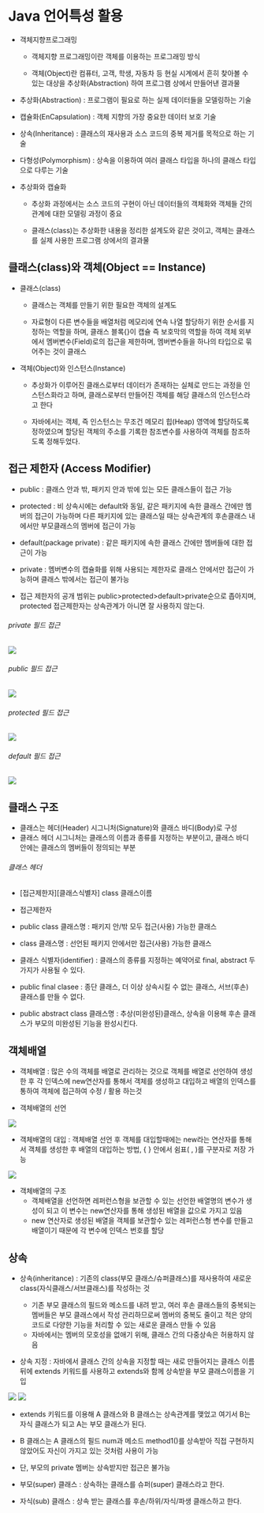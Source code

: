 # Java 언어특성 활용

* 객체지향프로그래밍 
  
  * 객체지향 프로그래밍이란 객체를 이용하는 프로그래밍 방식
  
  * 객체(Object)란 컴퓨터, 고객, 학생, 자동차 등 현실 시계에서 흔히 찾아볼 수 있는 대상을 추상화(Abstraction) 하여 프로그램 상에서 만들어낸 결과물



* 추상화(Abstraction) : 프로그램이 필요로 하는 실제 데이터들을 모델링하는 기술

* 캡슐화(EnCapsulation) : 객체 지향의 가장 중요한 데이터 보호 기술

* 상속(Inheritance) : 클래스의 재사용과 소스 코드의 중복 제거를 목적으로 하는 기술

* 다형성(Polymorphism) : 상속을 이용하여 여러 클래스 타입을 하나의 클래스 타입으로 다루는 기술



* 추상화와 캡슐화
  
  * 추상화 과정에서는 소스 코드의 구현이 아닌 데이터들의 객체화와 객체들 간의 관계에 대한 모델링 과정이 중요
  
  * 클래스(class)는 추상화한 내용을 정리한 설계도와 같은 것이고, 객체는 클래스를 실제 사용한 프로그램 상에서의 결과물

## 클래스(class)와 객체(Object == Instance)

* 클래스(class)    
  
  * 클래스는 객체를 만들기 위한 필요한 객체의 설계도
  
  * 자료형이 다른 변수들을 배열처럼 메모리에 연속 나열 할당하기 위한 순서를 지정하는 역할을 하며, 클래스 블록{}이 캡슐 즉 보호막의 역할을 하여 객체 외부에서 멤버변수(Field)로의 접근을 제한하며, 멤버변수들을 하나의 타입으로 묶어주는 것이 클래스
  
* 객체(Object)와 인스턴스(Instance)
  
  * 추상화가 이루어진 클래스로부터 데이터가 존재하는 실체로 만드는 과정을 인스턴스화라고 하며, 클래스로부터 만들어진 객체를 해당 클래스의 인스턴스라고 한다
  
  * 자바에서는 객체, 즉 인스턴스는 무조건 메모리 힙(Heap) 영역에 할당하도록 정하였으며 할당된 객체의 주소를 기록한 참조변수를 사용하여 객체를 참조하도록 정해두었다.

## 접근 제한자 (Access Modifier)

* public : 클래스 안과 밖, 패키지 안과 밖에 있는 모든 클래스들이 접근 가능
* protected : 비 상속시에는 default와 동일, 같은 패키지에 속한 클래스 간에만 멤버의 접근이 가능하며 다른 패키지에 있는 클래스일 때는 상속관계의 후손클래스 내에서만 부모클래스의 멤버에 접근이 가능
* default(package private) : 같은 패키지에 속한 클래스 간에만 멤버들에 대한 접근이 가능
* private : 멤버변수의 캡슐화를 위해 사용되는 제한자로 클래스 안에서만 접근이 가능하며 클래스 밖에서는 접근이 불가능

 * 접근 제한자의 공개 범위는 public>protected>default>private순으로 좁아지며, protected 접근제한자는 상속관계가 아니면 잘 사용하지 않는다.


###### private 필드 접근

<img src = "https://github.com/DeveloperDulli/T.I.L/blob/master/Java/img/private.png">

###### public 필드 접근

<img src = "https://github.com/DeveloperDulli/T.I.L/blob/master/Java/img/public.png">

###### protected 필드 접근

<img src = "https://github.com/DeveloperDulli/T.I.L/blob/master/Java/img/protected.png">

###### default 필드 접근

<img src = "https://github.com/DeveloperDulli/T.I.L/blob/master/Java/img/default.png">


## 클래스 구조

* 클래스는 헤더(Header) 시그니처(Signature)와 클래스 바디(Body)로 구성
* 클래스 헤더 시그니처는 클래스의 이름과 종류를 지정하는 부분이고, 클래스 바디 안에는 클래스의 멤버들이 정의되는 부분

###### 클래스 헤더

* [접근제한자][클래스식별자] class 클래스이름

* 접근제한자
 * public class 클래스명 : 패키지 안/밖 모두 접근(사용) 가능한 클래스
 * class 클래스명 : 선언된 패키지 안에서만 접근(사용) 가능한 클래스

* 클래스 식별자(identifier) : 클래스의 종류를 지정하는 예약어로 final, abstract 두 가지가 사용될 수 있다.
 * public final clasee : 종단 클래스, 더 이상 상속시킬 수 없는 클래스, 서브(후손) 클래스를 만들 수 없다.
 * public abstract class 클래스명 : 추상(미완성된)클래스, 상속을 이용해 후손 클래스가 부모의 미완성된 기능을 완성시킨다.


## 객체배열

* 객체배열 : 많은 수의 객체를 배열로 관리하는 것으로 객체를 배열로 선언하여 생성한 후 각 인덱스에 new연산자를 통해서 객체를 생성하고 대입하고 배열의 인덱스를 통하여 객체에 접근하여 수정 / 활용 하는것

* 객체배열의 선언 

<img src = "https://github.com/DeveloperDulli/T.I.L/blob/master/Java/img/oop_array1.png">

* 객체배열의 대입 : 객체배열 선언 후 객체를 대입할때에는 new라는 연산자를 통해서 객체를 생성한 후 배열의 대입하는 방법, { } 안에서 쉼표( , )를 구분자로 저장 가능

<img src = "https://github.com/DeveloperDulli/T.I.L/blob/master/Java/img/oop_array2.png">

* 객체배열의 구조
  * 객체배열을 선언하면 레퍼런스형을 보관할 수 있는 선언한 배열명의 변수가 생성이 되고 이 변수는 new연산자를 통해 생성된 배열을 값으로 가지고 있음
  * new 연산자로 생성된 배열을 객체를 보관할수 있는 레퍼런스형 변수를 만들고 배열이기 때문에 각 변수에 인덱스 번호를 할당


## 상속

* 상속(inheritance) : 기존의 class(부모 클래스/슈퍼클래스)를 재사용하여 새로운 class(자식클래스/서브클래스)를 작성하는 것
  * 기존 부모 클래스의 필드와 메소드를 내려 받고, 여러 후손 클래스들의 중복되는 멤버들은 부모 클래스에서 작성 관리하므로써 멤버의 중복도 줄이고 적은 양의 코드로 다양한 기능을 처리할 수 있는 새로운 클래스 만들 수 있음
  * 자바에서는 멤버의 모호성을 없애기 위해, 클래스 간의 다중상속은 허용하지 않음

* 상속 지정 : 자바에서 클래스 간의 상속을 지정할 때는 새로 만들어지는 클래스 이름 뒤에 extends 키워드를 사용하고 extends와 함께 상속받을 부모 클래스이름을 기입

<img src = "https://github.com/DeveloperDulli/T.I.L/blob/master/Java/img/inheritance.png">

<img src = "https://github.com/DeveloperDulli/T.I.L/blob/master/Java/img/inheritance2.png">

  * extends 키워드를 이용해 A 클래스와 B 클래스는 상속관계를 맺었고 여기서 B는 자식 클래스가 되고 A는 부모 클래스가 된다.
  * B 클래스는 A 클래스의 필드 num과 메소드 method1()를 상속받아 직접 구현하지 않았어도 자신이 가지고 있는 것처럼 사용이 가능
  * 단, 부모의 private 멤버는 상속받지만 접근은 불가능

* 부모(super) 클래스 : 상속하는 클래스를 슈퍼(super) 클래스라고 한다.
* 자식(sub) 클래스 : 상속 받는 클래스를 후손/하위/자식/파생 클래스하고 한다.
